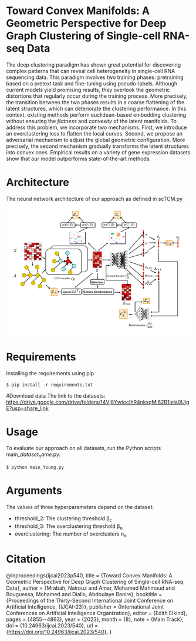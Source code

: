 # Toward Convex Manifolds: A Geometric Perspective for Deep Graph Clustering of Single-cell RNA-seq Data

The deep clustering paradigm has shown great potential for 
discovering complex patterns that can reveal cell heterogeneity 
in single-cell RNA sequencing data. This paradigm involves two 
training phases: pretraining based on a pretext task and 
fine-tuning using pseudo-labels. Although current models yield
promising results, they overlook the geometric distortions that 
regularly occur during the training process. More precisely, the 
transition between the two phases results in a coarse flattening
of the latent structures, which can deteriorate the clustering 
performance. In this context, existing methods perform 
euclidean-based embedding clustering without ensuring the
*flatness* and *convexity* of the latent manifolds.
To address this problem, we incorporate two mechanisms. 
First, we introduce an overclustering loss to flatten the local 
curves. Second, we propose an adversarial mechanism to adjust
the global geometric configuration. More precisely, the second 
mechanism gradually transforms the latent structures into convex
ones. Empirical results on a variety of gene expression datasets 
show that our model outperforms state-of-the-art methods.

# Architecture
The neural network architecture of our approach as defined in scTCM.py
![fram1 (1)](./scTCM.png)

# Requirements
Installing the requirements using pip
```
$ pip install -r requirements.txt
```

#Download data 
The link to the datasets: https://drive.google.com/drive/folders/14Vj8YwtoclhR4nkxqMi62B1iela0UigE?usp=share_link
# Usage 
To evaluate our approach on all datasets, run the Python scripts main_$dataset_name$.py.

```
$ python main_Young.py  
```

# Arguments
The values of three hyperparameters depend on the dataset: 
* threshold_2: The clustering threshold &beta;<sub>c</sub>      
* threshold_3: The overclustering threshold &beta;<sub>o</sub>
* overclustering: The number of overclusters n<sub>o</sub>

# Citation
@inproceedings{ijcai2023p540,
  title     = {Toward Convex Manifolds: A Geometric Perspective for Deep Graph Clustering of Single-cell RNA-seq Data},
  author    = {Mrabah, Nairouz and Amar, Mohamed Mahmoud and Bouguessa, Mohamed and Diallo, Abdoulaye Banire},
  booktitle = {Proceedings of the Thirty-Second International Joint Conference on
               Artificial Intelligence, {IJCAI-23}},
  publisher = {International Joint Conferences on Artificial Intelligence Organization},
  editor    = {Edith Elkind},
  pages     = {4855--4863},
  year      = {2023},
  month     = {8},
  note      = {Main Track},
  doi       = {10.24963/ijcai.2023/540},
  url       = {https://doi.org/10.24963/ijcai.2023/540},
}

